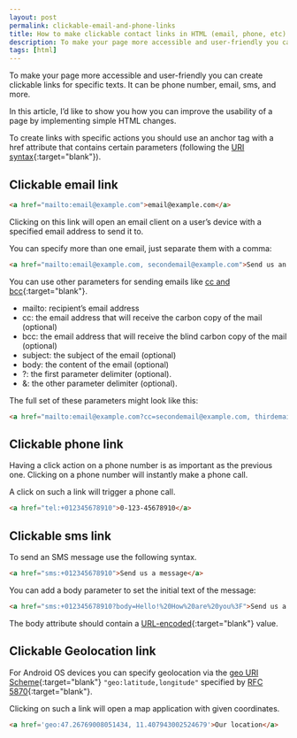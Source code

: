 ```yaml
---
layout: post
permalink: clickable-email-and-phone-links
title: How to make clickable contact links in HTML (email, phone, etc)
description: To make your page more accessible and user-friendly you can create clickable links for specific texts.
tags: [html]
---
```


To make your page more accessible and user-friendly you can create clickable links for specific texts. It can be phone number, email, sms, and more.

In this article, I’d like to show you how you can improve the usability of a page by implementing simple HTML changes.

To create links with specific actions you should use an anchor tag with a href attribute that contains certain parameters (following the [URI syntax](https://en.wikipedia.org/wiki/Uniform_Resource_Identifier#Syntax){:target="blank"}).

## Clickable email link

```html
<a href="mailto:email@example.com">email@example.com</a>
```

Clicking on this link will open an email client on a user’s device with a specified email address to send it to.

You can specify more than one email, just separate them with a comma:

```html
<a href="mailto:email@example.com, secondemail@example.com">Send us an email</a>
```

You can use other parameters for sending emails like [cc and bcc](https://blog.udemy.com/cc-vs-bcc/){:target="blank"}.

* mailto: recipient’s email address
* cc: the email address that will receive the carbon copy of the mail (optional)
* bcc: the email address that will receive the blind carbon copy of the mail (optional)
* subject: the subject of the email (optional)
* body: the content of the email (optional)
* ?: the first parameter delimiter (optional).
* &: the other parameter delimiter (optional).

The full set of these parameters might look like this:

```html
<a href="mailto:email@example.com?cc=secondemail@example.com, thirdemail@example.com, &bcc=lastemail@example.com&subject=Mail from my site&body=Hello!">Send us an email</a>
```

## Clickable phone link

Having a click action on a phone number is as important as the previous one. Clicking on a phone number will instantly make a phone call.

A click on such a link will trigger a phone call.

```html
<a href="tel:+012345678910">0-123-45678910</a>
```

## Clickable sms link

To send an SMS message use the following syntax.

```html
<a href="sms:+012345678910">Send us a message</a>
```

You can add a body parameter to set the initial text of the message:

```html
<a href="sms:+012345678910?body=Hello!%20How%20are%20you%3F">Send us a message</a>
```

The body attribute should contain a [URL-encoded](https://meyerweb.com/eric/tools/dencoder/){:target="blank"} value.

## Clickable Geolocation link

For Android OS devices you can specify geolocation via the [geo URI Scheme](https://en.m.wikipedia.org/wiki/Geo_URI_scheme){:target="blank"} `"geo:latitude,longitude"` specified by [RFC 5870](https://www.rfc-editor.org/rfc/rfc5870){:target="blank"}.

Clicking on such a link will open a map application with given coordinates.

```html
<a href='geo:47.26769008051434, 11.407943002524679'>Our location</a>
```
